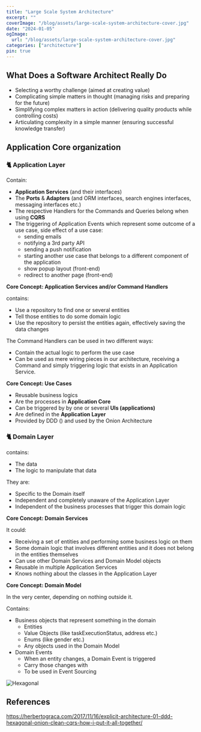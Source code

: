 ```yaml
---
title: "Large Scale System Architecture"
excerpt: ""
coverImage: "/blog/assets/large-scale-system-architecture-cover.jpg"
date: "2024-01-05"
ogImage:
  url: "/blog/assets/large-scale-system-architecture-cover.jpg"
categories: ["architecture"]
pin: true
---
```


## What Does a Software Architect Really Do

- Selecting a worthy challenge (aimed at creating value)
- Complicating simple matters in thought (managing risks and preparing for the future)
- Simplifying complex matters in action (delivering quality products while controlling costs)
- Articulating complexity in a simple manner (ensuring successful knowledge transfer)

## Application Core organization

### :cat2: Application Layer

Contain:

- **Application Services** (and their interfaces)
- The **Ports** & **Adapters** (and ORM interfaces, search engines interfaces, messaging interfaces etc.)
- The respective Handlers for the Commands and Queries belong when using **CQRS**
- The triggering of Application Events which represent some outcome of a use case, side effect of a use case:
  - sending emails
  - notifying a 3rd party API
  - sending a push notification
  - starting another use case that belongs to a different component of the application
  - show popup layout (front-end)
  - redirect to another page (front-end)

**Core Concept: Application Services and/or Command Handlers**

contains:

- Use a repository to find one or several entities
- Tell those entities to do some domain logic
- Use the repository to persist the entities again, effectively saving the data changes

The Command Handlers can be used in two different ways:

- Contain the actual logic to perform the use case
- Can be used as mere wiring pieces in our architecture, receiving a Command and simply triggering logic that exists in an Application Service.

**Core Concept: Use Cases**

- Reusable business logics
- Are the processes in **Application Core**
- Can be triggered by by one or several **UIs (applications)**
- Are defined in the **Application Layer**
- Provided by DDD () and used by the Onion Architecture

### :cat2: Domain Layer

contains:

- The data
- The logic to manipulate that data

They are:

- Specific to the Domain itself
- Independent and completely unaware of the Application Layer
- Independent of the business processes that trigger this domain logic

**Core Concept: Domain Services**

It could: 

- Receiving a set of entities and performing some business logic on them
- Some domain logic that involves different entities and it does not belong in the entities themselves
- Can use other Domain Services and Domain Model objects
- Reusable in multiple Application Services
- Knows nothing about the classes in the Application Layer

**Core Concept: Domain Model**

In the very center, depending on nothing outside it.

Contains:

- Business objects that represent something in the domain
  - Entities
  - Value Objects (like taskExecutionStatus, address etc.)
  - Enums (like gender etc.)
  - Any objects used in the Domain Model
- Domain Events
  - When an entity changes, a Domain Event is triggered
  - Carry those changes with
  - To be used in Event Sourcing

![Hexagonal](/blog/assets/architecture/hex-pie.jpg)

## References

https://herbertograca.com/2017/11/16/explicit-architecture-01-ddd-hexagonal-onion-clean-cqrs-how-i-put-it-all-together/
